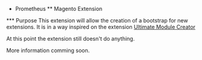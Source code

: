 * Prometheus
** Magento Extension

*** Purpose
This extension will allow the creation of a bootstrap for new extensions. It is
in a way inspired on the extension [Ultimate Module Creator](https://github.com/tzyganu/UMC1.9)

At this point the extension still doesn't do anything.

More information comming soon.